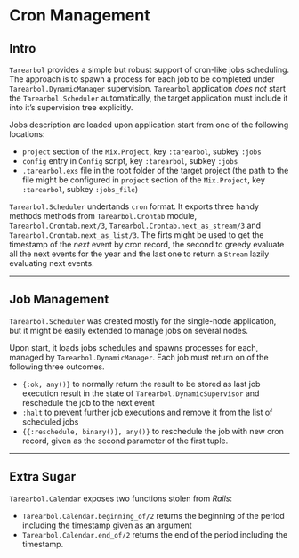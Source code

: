 # Cron Management

## Intro

`Tarearbol` provides a simple but robust support of cron-like jobs scheduling. The approach is to spawn a process for each job to be completed under `Tarearbol.DynamicManager` supervision. `Tarearbol` application _does not_ start the `Tarearbol.Scheduler` automatically, the target application must include it into it’s supervision tree explicitly.

Jobs description are loaded upon application start from one of the following locations:

- `project` section of the `Mix.Project`, key `:tarearbol`, subkey `:jobs`
- `config` entry in `Config` script, key `:tarearbol`, subkey `:jobs`
- `.tarearbol.exs` file in the root folder of the target project (the path to the file might be configured in `project` section  of the `Mix.Project`, key `:tarearbol`, subkey `:jobs_file`)

`Tarearbol.Scheduler` undertands `cron` format. It exports three handy methods methods from `Tarearbol.Crontab` module, `Tarearbol.Crontab.next/3`, `Tarearbol.Crontab.next_as_stream/3` and `Tarearbol.Crontab.next_as_list/3`. The firts might be used to get the timestamp of the _next_ event by cron record, the second to greedy evaluate all the next events for the year and the last one to return a `Stream` lazily evaluating next events.

---

## Job Management

`Tarearbol.Scheduler` was created mostly for the single-node application, but it might be easily extended to manage jobs on several nodes.

Upon start, it loads jobs schedules and spawns processes for each, managed by `Tarearbol.DynamicManager`. Each job must return on of the following three outcomes.

- `{:ok, any()}` to normally return the result to be stored as last job execution result in the state of `Tarearbol.DynamicSupervisor` and reschedule the job to the next event
- `:halt` to prevent further job executions and remove it from the list of scheduled jobs
- `{{:reschedule, binary()}, any()}` to reschedule the job with new cron record, given as the second parameter of the first tuple.

---

## Extra Sugar

`Tarearbol.Calendar` exposes two functions stolen from _Rails_:

- `Tarearbol.Calendar.beginning_of/2` returns the beginning of the period including the timestamp given as an argument
- `Tarearbol.Calendar.end_of/2` returns the end of the period including the timestamp.